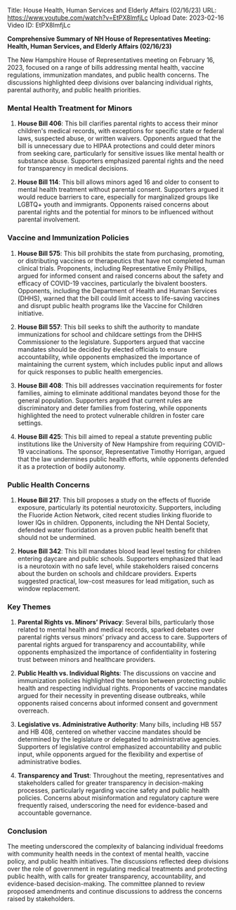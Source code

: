 Title: House Health, Human Services and Elderly Affairs (02/16/23)
URL: https://www.youtube.com/watch?v=EtPX8lmfjLc
Upload Date: 2023-02-16
Video ID: EtPX8lmfjLc

**Comprehensive Summary of NH House of Representatives Meeting: Health, Human Services, and Elderly Affairs (02/16/23)**

The New Hampshire House of Representatives meeting on February 16, 2023, focused on a range of bills addressing mental health, vaccine regulations, immunization mandates, and public health concerns. The discussions highlighted deep divisions over balancing individual rights, parental authority, and public health priorities.

### **Mental Health Treatment for Minors**
1. **House Bill 406**: This bill clarifies parental rights to access their minor children's medical records, with exceptions for specific state or federal laws, suspected abuse, or written waivers. Opponents argued that the bill is unnecessary due to HIPAA protections and could deter minors from seeking care, particularly for sensitive issues like mental health or substance abuse. Supporters emphasized parental rights and the need for transparency in medical decisions.
   
2. **House Bill 114**: This bill allows minors aged 16 and older to consent to mental health treatment without parental consent. Supporters argued it would reduce barriers to care, especially for marginalized groups like LGBTQ+ youth and immigrants. Opponents raised concerns about parental rights and the potential for minors to be influenced without parental involvement.

### **Vaccine and Immunization Policies**
1. **House Bill 575**: This bill prohibits the state from purchasing, promoting, or distributing vaccines or therapeutics that have not completed human clinical trials. Proponents, including Representative Emily Phillips, argued for informed consent and raised concerns about the safety and efficacy of COVID-19 vaccines, particularly the bivalent boosters. Opponents, including the Department of Health and Human Services (DHHS), warned that the bill could limit access to life-saving vaccines and disrupt public health programs like the Vaccine for Children initiative.

2. **House Bill 557**: This bill seeks to shift the authority to mandate immunizations for school and childcare settings from the DHHS Commissioner to the legislature. Supporters argued that vaccine mandates should be decided by elected officials to ensure accountability, while opponents emphasized the importance of maintaining the current system, which includes public input and allows for quick responses to public health emergencies.

3. **House Bill 408**: This bill addresses vaccination requirements for foster families, aiming to eliminate additional mandates beyond those for the general population. Supporters argued that current rules are discriminatory and deter families from fostering, while opponents highlighted the need to protect vulnerable children in foster care settings.

4. **House Bill 425**: This bill aimed to repeal a statute preventing public institutions like the University of New Hampshire from requiring COVID-19 vaccinations. The sponsor, Representative Timothy Horrigan, argued that the law undermines public health efforts, while opponents defended it as a protection of bodily autonomy.

### **Public Health Concerns**
1. **House Bill 217**: This bill proposes a study on the effects of fluoride exposure, particularly its potential neurotoxicity. Supporters, including the Fluoride Action Network, cited recent studies linking fluoride to lower IQs in children. Opponents, including the NH Dental Society, defended water fluoridation as a proven public health benefit that should not be undermined.

2. **House Bill 342**: This bill mandates blood lead level testing for children entering daycare and public schools. Supporters emphasized that lead is a neurotoxin with no safe level, while stakeholders raised concerns about the burden on schools and childcare providers. Experts suggested practical, low-cost measures for lead mitigation, such as window replacement.

### **Key Themes**
1. **Parental Rights vs. Minors’ Privacy**: Several bills, particularly those related to mental health and medical records, sparked debates over parental rights versus minors’ privacy and access to care. Supporters of parental rights argued for transparency and accountability, while opponents emphasized the importance of confidentiality in fostering trust between minors and healthcare providers.

2. **Public Health vs. Individual Rights**: The discussions on vaccine and immunization policies highlighted the tension between protecting public health and respecting individual rights. Proponents of vaccine mandates argued for their necessity in preventing disease outbreaks, while opponents raised concerns about informed consent and government overreach.

3. **Legislative vs. Administrative Authority**: Many bills, including HB 557 and HB 408, centered on whether vaccine mandates should be determined by the legislature or delegated to administrative agencies. Supporters of legislative control emphasized accountability and public input, while opponents argued for the flexibility and expertise of administrative bodies.

4. **Transparency and Trust**: Throughout the meeting, representatives and stakeholders called for greater transparency in decision-making processes, particularly regarding vaccine safety and public health policies. Concerns about misinformation and regulatory capture were frequently raised, underscoring the need for evidence-based and accountable governance.

### **Conclusion**
The meeting underscored the complexity of balancing individual freedoms with community health needs in the context of mental health, vaccine policy, and public health initiatives. The discussions reflected deep divisions over the role of government in regulating medical treatments and protecting public health, with calls for greater transparency, accountability, and evidence-based decision-making. The committee planned to review proposed amendments and continue discussions to address the concerns raised by stakeholders.